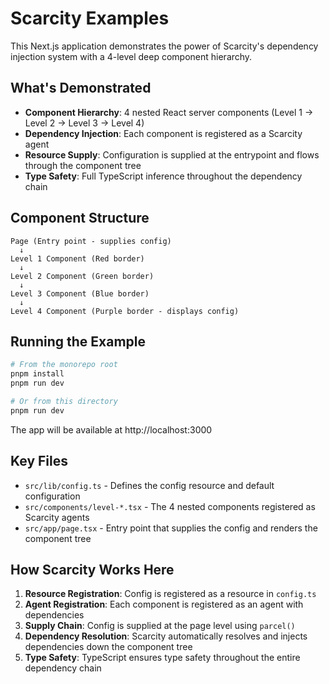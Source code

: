 # Scarcity Examples

This Next.js application demonstrates the power of Scarcity's dependency injection system with a 4-level deep component hierarchy.

## What's Demonstrated

- **Component Hierarchy**: 4 nested React server components (Level 1 → Level 2 → Level 3 → Level 4)
- **Dependency Injection**: Each component is registered as a Scarcity agent
- **Resource Supply**: Configuration is supplied at the entrypoint and flows through the component tree
- **Type Safety**: Full TypeScript inference throughout the dependency chain

## Component Structure

```
Page (Entry point - supplies config)
  ↓
Level 1 Component (Red border)
  ↓
Level 2 Component (Green border)
  ↓
Level 3 Component (Blue border)
  ↓
Level 4 Component (Purple border - displays config)
```

## Running the Example

```bash
# From the monorepo root
pnpm install
pnpm run dev

# Or from this directory
pnpm run dev
```

The app will be available at http://localhost:3000

## Key Files

- `src/lib/config.ts` - Defines the config resource and default configuration
- `src/components/level-*.tsx` - The 4 nested components registered as Scarcity agents
- `src/app/page.tsx` - Entry point that supplies the config and renders the component tree

## How Scarcity Works Here

1. **Resource Registration**: Config is registered as a resource in `config.ts`
2. **Agent Registration**: Each component is registered as an agent with dependencies
3. **Supply Chain**: Config is supplied at the page level using `parcel()`
4. **Dependency Resolution**: Scarcity automatically resolves and injects dependencies down the component tree
5. **Type Safety**: TypeScript ensures type safety throughout the entire dependency chain
